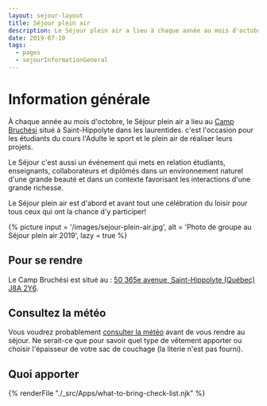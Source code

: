 ```yaml
---
layout: sejour-layout
title: Séjour plein air
description: Le Séjour plein air a lieu à chaque année au mois d'octobre. c'est l'occasion pour les étudiants du cours l'Adulte le sport et le plein air de réaliser leurs projets.
date: 2019-07-10
tags: 
  - pages
  - sejourInformationGeneral
---
```

# Information générale
À chaque année au mois d'octobre, le Séjour plein air a lieu au [Camp Bruchési](https://www.campbruchesi.ca/ "Site web du Camp Bruchési") situé à Saint-Hippolyte dans les laurentides. c'est l'occasion pour les étudiants du cours l'Adulte le sport et le plein air de réaliser leurs projets.

Le Séjour c'est aussi un événement qui mets en relation étudiants, enseignants, collaborateurs et diplômés dans un environnement naturel d'une grande beauté et dans un contexte favorisant les interactions d'une grande richesse.

Le Séjour plein air est d'abord et avant tout une célébration du loisir pour tous ceux qui ont la chance d'y participer!

{% picture 
input = '/images/sejour-plein-air.jpg',
alt = 'Photo de groupe au Séjour plein air 2019',
lazy = true
%}

## Pour se rendre
Le Camp Bruchési est situé au : [50 365e avenue, Saint-Hippolyte (Québec) J8A 2Y6](https://www.google.com/maps/place/50+365e+Av,+Saint-Hippolyte,+QC+J8A+2Y6/@45.9458259,-73.9916273,17z/data=!3m1!4b1!4m5!3m4!1s0x4ccf3578d3e72bc5:0x342a8f8990b22bed!8m2!3d45.9458259!4d-73.9894386 "Page Google Maps pour cette adresse").
## Consultez la météo
Vous voudrez probablement [consulter la météo](https://www.accuweather.com/fr/ca/saint-hippolyte/j8a/hourly-weather-forecast/56156 "Météo pour Saint-Hippolyte sur AccuWeather") avant de vous rendre au séjour. Ne serait-ce que pour savoir quel type de vêtement apporter ou choisir l'épaisseur de votre sac de couchage (la literie n'est pas fourni).
## Quoi apporter

{% renderFile "./_src/Apps/what-to-bring-check-list.njk" %}